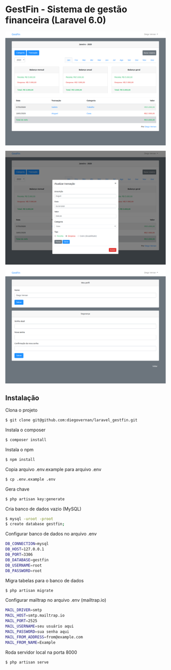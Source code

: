 # GestFin - Sistema de gestão financeira (Laravel 6.0)

![alt test](screenshots/1.png)

![alt test](screenshots/2.png)

![alt test](screenshots/3.png)


## Instalação

Clona o projeto
```bash
$ git clone git@github.com:diegovernan/laravel_gestfin.git
```

Instala o composer
```bash
$ composer install
```

Instala o npm
```bash
$ npm install
```

Copia arquivo .env.example para arquivo .env
```bash
$ cp .env.example .env
```

Gera chave
```bash
$ php artisan key:generate
```

Cria banco de dados vazio (MySQL)
```bash
$ mysql -uroot -proot
$ create database gestfin;
```

Configurar banco de dados no arquivo .env
```bash
DB_CONNECTION=mysql
DB_HOST=127.0.0.1
DB_PORT=3306
DB_DATABASE=gestfin
DB_USERNAME=root
DB_PASSWORD=root
```

Migra tabelas para o banco de dados
```bash
$ php artisan migrate
```

Configurar mailtrap no arquivo .env (mailtrap.io)
```bash
MAIL_DRIVER=smtp
MAIL_HOST=smtp.mailtrap.io
MAIL_PORT=2525
MAIL_USERNAME=seu usuário aqui
MAIL_PASSWORD=sua senha aqui
MAIL_FROM_ADDRESS=from@example.com
MAIL_FROM_NAME=Example
```

Roda servidor local na porta 8000
```bash
$ php artisan serve
```
